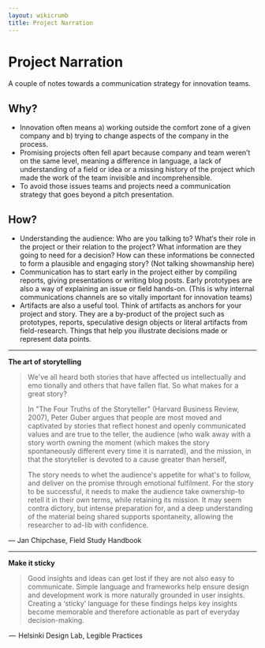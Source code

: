 ```yaml
---
layout: wikicrumb
title: Project Narration
---
```


# Project Narration

A couple of notes towards a communication strategy for innovation teams.

## Why?

- Innovation often means a) working outside the comfort zone of a given company and b) trying to change aspects of the company in the process.
- Promising projects often fell apart because company and team weren’t on the same level, meaning a difference in language, a lack of understanding of a field or idea or a missing history of the project which made the work of the team invisible and incomprehensible.
- To avoid those issues teams and projects need a communication strategy that goes beyond a pitch presentation.

## How?

- Understanding the audience: Who are you talking to? What‘s their role in the project or their relation to the project? What information are they going to need for a decision? How can these informations be connected to form a plausible and engaging story? (Not talking showmanship here)
- Communication has to start early in the project either by compiling reports, giving presentations or writing blog posts. Early prototypes are also a way of explaining an issue or field hands-on. (This is why internal communications channels are so vitally important for innovation teams)
- Artifacts are also a useful tool. Think of artifacts as anchors for your project and story. They are a by-product of the project such as prototypes, reports, speculative design objects or literal artifacts from field-research. Things that help you illustrate decisions made or represent data points.

---- 
**The art of storytelling**
> We've all heard both stories that have affected us intellectually and emo tionally and others that have fallen flat. So what makes for a great story?
> 
> In "The Four Truths of the Storyteller" (Harvard Business Review, 2007), Peter Guber argues that people are most moved and captivated by stories that reflect honest and openly communicated values and are true to the teller, the audience (who walk away with a story worth owning the moment (which makes the story spontaneously different every time it is narrated), and the mission, in that the storyteller is devoted to a cause greater than herself,
> 
> The story needs to whet the audience's appetite for what's to follow, and deliver on the promise through emotional fulfilment. For the story to be successful, it needs to make the audience take ownership-to retell it in their own terms, while retaining its mission. It may seem contra dictory, but intense preparation for, and a deep understanding of the material being shared supports spontaneity, allowing the researcher to ad-lib with confidence.

— Jan Chipchase, Field Study Handbook

---- 
**Make it sticky**

> Good insights and ideas can get lost if they are not also easy to communicate. Simple language and frameworks help ensure design and development work is more naturally grounded in user insights. Creating a ‘sticky’ language for these findings helps key insights become memorable and therefore actionable as part of everyday decision-making.

 —  Helsinki Design Lab, Legible Practices